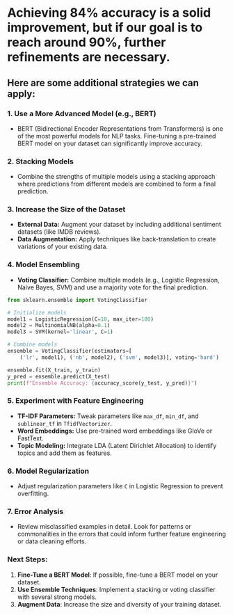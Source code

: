 # Achieving 84% accuracy is a solid improvement, but if our goal is to reach around 90%, further refinements are necessary.

##  Here are some additional strategies we can apply:

### 1. **Use a More Advanced Model (e.g., BERT)**
   - BERT (Bidirectional Encoder Representations from Transformers) is one of the most powerful models for NLP tasks. Fine-tuning a pre-trained BERT model on your dataset can significantly improve accuracy.

### 2. **Stacking Models**
   - Combine the strengths of multiple models using a stacking approach where predictions from different models are combined to form a final prediction.

### 3. **Increase the Size of the Dataset**
   - **External Data:** Augment your dataset by including additional sentiment datasets (like IMDB reviews).
   - **Data Augmentation:** Apply techniques like back-translation to create variations of your existing data.

### 4. **Model Ensembling**
   - **Voting Classifier:** Combine multiple models (e.g., Logistic Regression, Naive Bayes, SVM) and use a majority vote for the final prediction.

   ```python
   from sklearn.ensemble import VotingClassifier

   # Initialize models
   model1 = LogisticRegression(C=10, max_iter=100)
   model2 = MultinomialNB(alpha=0.1)
   model3 = SVM(kernel='linear', C=1)

   # Combine models
   ensemble = VotingClassifier(estimators=[
       ('lr', model1), ('nb', model2), ('svm', model3)], voting='hard')

   ensemble.fit(X_train, y_train)
   y_pred = ensemble.predict(X_test)
   print(f"Ensemble Accuracy: {accuracy_score(y_test, y_pred)}")
   ```

### 5. **Experiment with Feature Engineering**
   - **TF-IDF Parameters:** Tweak parameters like `max_df`, `min_df`, and `sublinear_tf` in `TfidfVectorizer`.
   - **Word Embeddings:** Use pre-trained word embeddings like GloVe or FastText.
   - **Topic Modeling:** Integrate LDA (Latent Dirichlet Allocation) to identify topics and add them as features.

### 6. **Model Regularization**
   - Adjust regularization parameters like `C` in Logistic Regression to prevent overfitting.

### 7. **Error Analysis**
   - Review misclassified examples in detail. Look for patterns or commonalities in the errors that could inform further feature engineering or data cleaning efforts.

### Next Steps:
1. **Fine-Tune a BERT Model**: If possible, fine-tune a BERT model on your dataset.
2. **Use Ensemble Techniques**: Implement a stacking or voting classifier with several strong models.
3. **Augment Data**: Increase the size and diversity of your training dataset.

